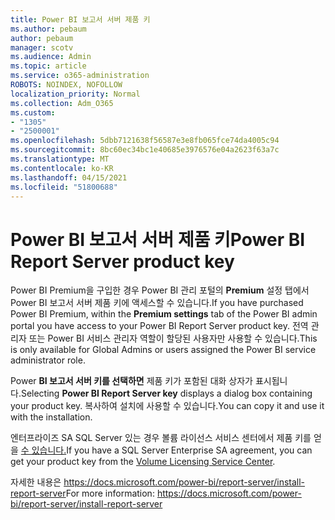 ```yaml
---
title: Power BI 보고서 서버 제품 키
ms.author: pebaum
author: pebaum
manager: scotv
ms.audience: Admin
ms.topic: article
ms.service: o365-administration
ROBOTS: NOINDEX, NOFOLLOW
localization_priority: Normal
ms.collection: Adm_O365
ms.custom:
- "1305"
- "2500001"
ms.openlocfilehash: 5dbb7121638f56587e3e8fb065fce74da4005c94
ms.sourcegitcommit: 8bc60ec34bc1e40685e3976576e04a2623f63a7c
ms.translationtype: MT
ms.contentlocale: ko-KR
ms.lasthandoff: 04/15/2021
ms.locfileid: "51800688"
---
```

# <a name="power-bi-report-server-product-key"></a><span data-ttu-id="a36e8-102">Power BI 보고서 서버 제품 키</span><span class="sxs-lookup"><span data-stu-id="a36e8-102">Power BI Report Server product key</span></span>

<span data-ttu-id="a36e8-103">Power BI Premium을 구입한 경우 Power BI 관리 포털의 **Premium** 설정 탭에서 Power BI 보고서 서버 제품 키에 액세스할 수 있습니다.</span><span class="sxs-lookup"><span data-stu-id="a36e8-103">If you have purchased Power BI Premium, within the **Premium settings** tab of the Power BI admin portal you have access to your Power BI Report Server product key.</span></span> <span data-ttu-id="a36e8-104">전역 관리자 또는 Power BI 서비스 관리자 역할이 할당된 사용자만 사용할 수 있습니다.</span><span class="sxs-lookup"><span data-stu-id="a36e8-104">This is only available for Global Admins or users assigned the Power BI service administrator role.</span></span>

<span data-ttu-id="a36e8-105">Power **BI 보고서 서버 키를 선택하면** 제품 키가 포함된 대화 상자가 표시됩니다.</span><span class="sxs-lookup"><span data-stu-id="a36e8-105">Selecting **Power BI Report Server key** displays a dialog box containing your product key.</span></span> <span data-ttu-id="a36e8-106">복사하여 설치에 사용할 수 있습니다.</span><span class="sxs-lookup"><span data-stu-id="a36e8-106">You can copy it and use it with the installation.</span></span>

<span data-ttu-id="a36e8-107">엔터프라이즈 SA SQL Server 있는 경우 볼륨 라이선스 서비스 센터에서 제품 키를 얻을 [수 있습니다.](https://www.microsoft.com/Licensing/servicecenter/)</span><span class="sxs-lookup"><span data-stu-id="a36e8-107">If you have a SQL Server Enterprise SA agreement, you can get your product key from the [Volume Licensing Service Center](https://www.microsoft.com/Licensing/servicecenter/).</span></span>

<span data-ttu-id="a36e8-108">자세한 내용은 https://docs.microsoft.com/power-bi/report-server/install-report-server</span><span class="sxs-lookup"><span data-stu-id="a36e8-108">For more information: https://docs.microsoft.com/power-bi/report-server/install-report-server</span></span>
